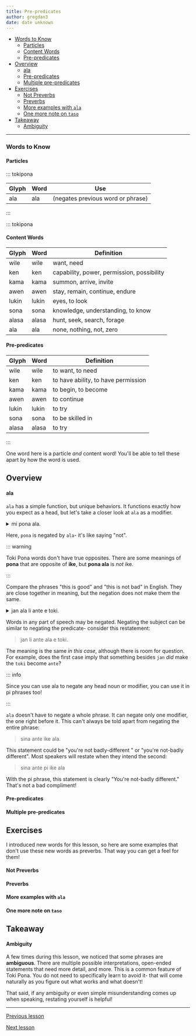 ```yaml
---
title: Pre-predicates
author: gregdan3
date: date unknown
---
```



<!-- toc -->

  - [Words to Know](#words-to-know)
    - [Particles](#particles)
    - [Content Words](#content-words)
    - [Pre-predicates](#pre-predicates)
- [Overview](#overview)
    - [ala](#ala)
    - [Pre-predicates](#pre-predicates-1)
    - [Multiple pre-predicates](#multiple-pre-predicates)
- [Exercises](#exercises)
    - [Not Preverbs](#not-preverbs)
    - [Preverbs](#preverbs)
    - [More examples with `ala`](#more-examples-with-ala)
    - [One more note on `taso`](#one-more-note-on-taso)
- [Takeaway](#takeaway)
    - [Ambiguity](#ambiguity)

<!-- tocstop -->

---

### Words to Know

#### Particles

::: tokipona

| Glyph | Word | Use                               |
| ----- | ---- | --------------------------------- |
| ala   | ala  | (negates previous word or phrase) |

:::

::: tokipona

#### Content Words

| Glyph | Word  | Definition                                 |
| ----- | ----- | ------------------------------------------ |
| wile  | wile  | want, need                                 |
| ken   | ken   | capability, power, permission, possibility |
| kama  | kama  | summon, arrive, invite                     |
| awen  | awen  | stay, remain, continue, endure             |
| lukin | lukin | eyes, to look                              |
| sona  | sona  | knowledge, understanding, to know          |
| alasa | alasa | hunt, seek, search, forage                 |
| ala   | ala   | none, nothing, not, zero                   |

#### Pre-predicates

| Glyph | Word  | Definition                          |
| ----- | ----- | ----------------------------------- |
| wile  | wile  | to want, to need                    |
| ken   | ken   | to have ability, to have permission |
| kama  | kama  | to begin, to become                 |
| awen  | awen  | to continue                         |
| lukin | lukin | to try                              |
| sona  | sona  | to be skilled in                    |
| alasa | alasa | to try                              |

:::

One word here is a particle _and_ content word! You'll be able to tell these apart by how the word is used.

## Overview

#### ala

`ala` has a simple function, but unique behaviors. It functions exactly how you expect as a head, but let's take a closer look at `ala` as a modifier.

<details><summary> mi pona ala. </summary>

I'm not well.

---

- I'm not good.

</details>

Here, `pona` is negated by `ala`- it's like saying "not".

::: warning

Toki Pona words don't have true opposites. There are some meanings of **pona** that are opposite of **ike**, but **pona ala** is _not_ ike.

:::

Compare the phrases "this is good" and "this is not bad" in English. They are close together in meaning, but the negation does not make them the same.

<details><summary> jan ala li ante e toki. </summary>

No person changed the discussion.

</details>

Words in any part of speech may be negated. Negating the subject can be similar to negating the predicate- consider this restatement:

> jan li ante ala e toki.

The meaning is the same _in this case_, although there is room for question. For example, does the first case imply that something besides `jan` _did_ make the `toki` become `ante`?

::: info

Since you can use ala to negate any head noun or modifier, you can use it in pi phrases too!

:::

`ala` doesn't have to negate a whole phrase. It can negate only one modifier, the one right before it. This can't always be told apart from negating the entire phrase:

> sina ante ike ala.

This statement could be "you're not badly-different " or "you're not-badly different". Most speakers will restate when they intend the second:

> sina ante pi ike ala

With the pi phrase, this statement is clearly "You're not-badly different." That's not a bad compliment!

#### Pre-predicates

#### Multiple pre-predicates

## Exercises

I introduced new words for this lesson, so here are some examples that don't use these new words as preverbs. That way you can get a feel for them!

#### Not Preverbs

#### Preverbs

#### More examples with `ala`

#### One more note on `taso`

## Takeaway

#### Ambiguity

A few times during this lesson, we noticed that some phrases are **ambiguous**. There are multiple possible interpretations, open-ended statements that need more detail, and more. This is a common feature of Toki Pona. You do not need to specifically learn to avoid it- that will come naturally as you figure out what works and what doesn't!

That said, if any ambiguity or even simple misunderstanding comes up when speaking, restating yourself is helpful!

---

[Previous lesson](./mod-pi.html)

[Next lesson](./o.html)



